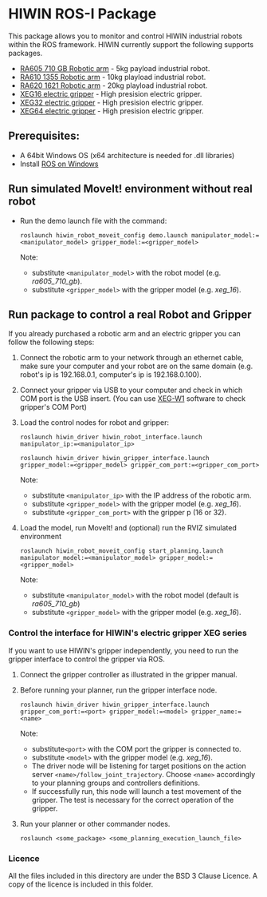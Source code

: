 # HIWIN ROS-I Package

This package allows you to monitor and control HIWIN industrial robots within the ROS framework. HIWIN currently support the following supports packages.
- [RA605 710 GB Robotic arm](https://www.hiwin.tw/products/mar/articulated/ra605/ra605_710_gb.aspx) - 5kg payload industrial robot.
- [RA610 1355 Robotic arm](https://www.hiwin.tw/products/mar/articulated/ra610/ra610_1355_gb.aspx) - 10kg playload industrial robot.
- [RA620 1621 Robotic arm](https://www.hiwin.tw/products/mar/articulated/ra620/ra620_1621.aspx) - 20kg playload industrial robot.
- [XEG16 electric gripper](https://www.hiwin.tw/products/ee/xeg/xeg_16.aspx) - High presision electric gripper.
- [XEG32 electric gripper](https://www.hiwin.tw/products/ee/xeg/xeg_32.aspx) - High presision electric gripper.
- [XEG64 electric gripper](https://www.hiwin.tw/products/ee/xeg/xeg_64.aspx) - High presision electric gripper.

## Prerequisites:
- A 64bit Windows OS (x64 architecture is needed for .dll libraries)
- Install [ROS on Windows](http://wiki.ros.org/Installation/Windows)

##  Run simulated MoveIt! environment without real robot
- Run the demo launch file with the command:

  `roslaunch hiwin_robot_moveit_config demo.launch manipulator_model:=<manipulator_model> gripper_model:=<gripper_model>`

  Note: 
     - substitute `<manipulator_model>` with the robot model (e.g. _ra605_710_gb_).
     - substitute `<gripper_model>` with the gripper model (e.g. _xeg_16_).

## Run package to control a real Robot and Gripper
If you already purchased a robotic arm and an electric gripper you can follow the following steps:

1. Connect the robotic arm to your network through an ethernet cable, make sure your computer and your robot are on the same domain (e.g. robot's ip is 192.168.0.1, computer's ip is 192.168.0.100).

1. Connect your gripper via USB to your computer and check in which COM port is the USB insert. (You can use [XEG-W1](https://www.hiwin.tw/support/ee/eg_software.aspx) software to check gripper's COM Port)

1. Load the control nodes for robot and gripper:

    `roslaunch hiwin_driver hiwin_robot_interface.launch manipulator_ip:=<manipulator_ip>`

    `roslaunch hiwin_driver hiwin_gripper_interface.launch gripper_model:=<gripper_model> gripper_com_port:=<gripper_com_port>`

    Note: 
     - substitute `<manipulator_ip>` with the IP address of the robotic arm.
     - substitute `<gripper_model>` with the gripper model (e.g. _xeg_16_).
     - substitute `<gripper_com_port>` with the gripper p (16 or 32).
     

1. Load the model, run MoveIt! and (optional) run the RVIZ simulated environment

    `roslaunch hiwin_robot_moveit_config start_planning.launch manipulator_model:=<manipulator_model> gripper_model:=<gripper_model>`

    Note: 
     - substitute `<manipulator_model>` with the robot model (default is _ra605_710_gb_)
     - substitute `<gripper_model>` with the gripper model (e.g. _xeg_16_).
    
### Control the interface for HIWIN's electric gripper XEG series

If you want to use HIWIN's gripper independently, you need to run the gripper interface to control the gripper via ROS.

1. Connect the gripper controller as illustrated in the gripper manual.
2. Before running your planner, run the gripper interface node.
    
    `roslaunch hiwin_driver hiwin_gripper_interface.launch gripper_com_port:=<port> gripper_model:=<model> gripper_name:=<name>`
 
    Note:
    - substitute`<port>` with the COM port the gripper is connected to.
    - substitute `<model>` with the gripper model (e.g. _xeg_16_).
    - The driver node will be listening for target positions on the action server `<name>/follow_joint_trajectory`.
      Choose `<name>` accordingly to your planning groups and controllers definitions.
    - If successfully run, this node will launch a test movement of the gripper. The test is necessary for the correct 
      operation of the gripper.
3. Run your planner or other commander nodes.
    
    `roslaunch <some_package> <some_planning_execution_launch_file>`

### Licence

All the files included in this directory are under the BSD 3 Clause Licence. A copy of the licence is included in this folder.

